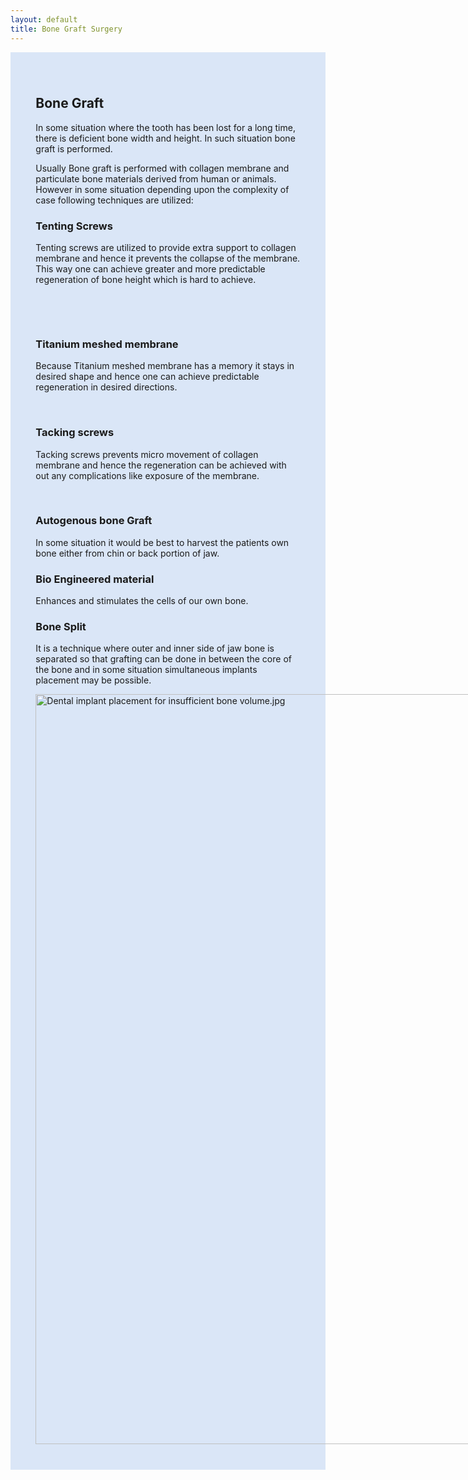 ```yaml
---
layout: default
title: Bone Graft Surgery
---
```


<div class="row">

<div class="col-xs-12 col-sm-12  text-light featured-text no-gutters">
<div class=" col-md-12" style="background: #dae6f7;, url() center; padding: 8%;">


<h2><span class="mw-headline" id="Bone_Graft">Bone Graft</span></h2>
<p>In some situation where the tooth has been lost for a long time, there is deficient bone width and height. In such situation bone graft is performed.
</p><p>Usually Bone graft is performed with collagen membrane and particulate bone materials derived from human or animals. However in some situation depending upon the complexity of case following techniques are utilized:
</p>

<h3><span class="mw-headline" id="Tenting_Screws">Tenting Screws</span></h3>
<p>Tenting screws are utilized to provide extra support to collagen membrane and hence it prevents the collapse of the membrane. This way one can achieve greater and more predictable regeneration of bone height which is hard to achieve.
</p><p><br />     
</p><p><br />
</p>
<h3><span class="mw-headline" id="Titanium_meshed_membrane">Titanium meshed membrane</span></h3>
<p>Because Titanium meshed membrane has a memory it stays in desired shape and hence one can achieve predictable regeneration in desired directions.
</p><p><br />
</p>
<h3><span class="mw-headline" id="Tacking_screws">Tacking screws</span></h3>
<p>Tacking screws prevents micro movement of collagen membrane and hence the regeneration can be achieved with out any complications like exposure of the membrane.
</p><p><br />
</p>
<h3><span class="mw-headline" id="Autogenous_bone_Graft">Autogenous bone Graft</span></h3>
<p>In some situation it would be best to harvest the patients own bone either from chin or back portion of jaw.
</p>
<h3><span class="mw-headline" id="Bio_Engineered_material">Bio Engineered material</span></h3>
<p>Enhances and stimulates the cells of our own bone.
</p>
<h3><span class="mw-headline" id="Bone_Split">Bone Split</span></h3>
<p>It is a technique where outer and inner side of jaw bone is separated so that grafting can be done in between the core of the bone and in some situation simultaneous implants placement may be possible.
</p>

<div class="thumb tleft"><div class="thumbinner" style="width:1688px;"><a href="/File:Dental_implant_placement_for_insufficient_bone_volume.jpg" class="image"><img alt="Dental implant placement for insufficient bone volume.jpg" src="/images/3/35/Dental_implant_placement_for_insufficient_bone_volume.jpg" width="1686" height="1200" class="thumbimage" /></a>  <div class="thumbcaption"></div></div></div>